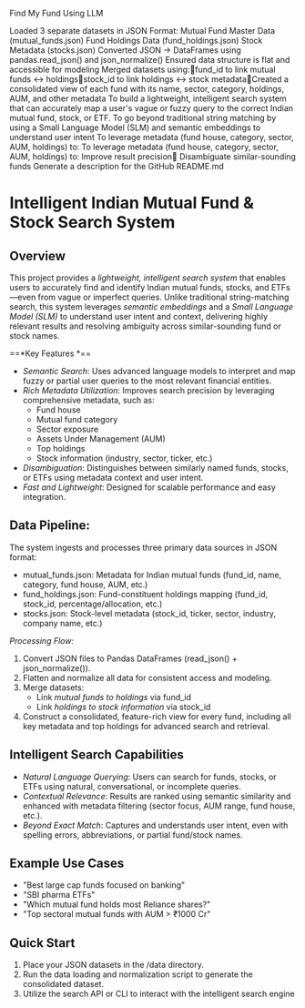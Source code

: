 Find My Fund Using LLM

Loaded 3 separate datasets in JSON Format:
Mutual Fund Master Data (mutual_funds.json)
Fund Holdings Data (fund_holdings.json)
Stock Metadata (stocks.json)
Converted JSON → DataFrames using pandas.read_json() and json_normalize()
Ensured data structure is flat and accessible for modeling
Merged datasets using:fund_id to link mutual funds ↔ holdingsstock_id to link holdings ↔ stock metadataCreated a consolidated view of each fund with its name, sector, category, holdings, AUM, and other metadata  To build a lightweight, intelligent search system that can accurately map a user's vague or fuzzy query to the correct Indian mutual fund, stock, or ETF.
To go beyond traditional string matching by using a Small Language Model (SLM) and semantic embeddings to understand user intent
To leverage metadata (fund house, category, sector, AUM, holdings) to:
To leverage metadata (fund house, category, sector, AUM, holdings) to:
Improve result precision
Disambiguate similar-sounding funds  Generate a description for the GitHub README.md


# Intelligent Indian Mutual Fund & Stock Search System

## Overview

This project provides a *lightweight, intelligent search system* that enables users to accurately find and identify Indian mutual funds, stocks, and ETFs—even from vague or imperfect queries. Unlike traditional string-matching search, this system leverages *semantic embeddings* and a *Small Language Model (SLM)* to understand user intent and context, delivering highly relevant results and resolving ambiguity across similar-sounding fund or stock names.

==*Key Features *==

- *Semantic Search*: Uses advanced language models to interpret and map fuzzy or partial user queries to the most relevant financial entities.
- *Rich Metadata Utilization*: Improves search precision by leveraging comprehensive metadata, such as:
  - Fund house
  - Mutual fund category
  - Sector exposure
  - Assets Under Management (AUM)
  - Top holdings
  - Stock information (industry, sector, ticker, etc.)
- *Disambiguation*: Distinguishes between similarly named funds, stocks, or ETFs using metadata context and user intent.
- *Fast and Lightweight*: Designed for scalable performance and easy integration.

## Data Pipeline:

The system ingests and processes three primary data sources in JSON format:
- mutual_funds.json: Metadata for Indian mutual funds (fund_id, name, category, fund house, AUM, etc.)
- fund_holdings.json: Fund-constituent holdings mapping (fund_id, stock_id, percentage/allocation, etc.)
- stocks.json: Stock-level metadata (stock_id, ticker, sector, industry, company name, etc.)

*Processing Flow:*
1. Convert JSON files to Pandas DataFrames (read_json() + json_normalize()).
2. Flatten and normalize all data for consistent access and modeling.
3. Merge datasets:
   - Link *mutual funds to holdings* via fund_id
   - Link *holdings to stock information* via stock_id
4. Construct a consolidated, feature-rich view for every fund, including all key metadata and top holdings for advanced search and retrieval.

## Intelligent Search Capabilities

- *Natural Language Querying*: Users can search for funds, stocks, or ETFs using natural, conversational, or incomplete queries.
- *Contextual Relevance*: Results are ranked using semantic similarity and enhanced with metadata filtering (sector focus, AUM range, fund house, etc.).
- *Beyond Exact Match*: Captures and understands user intent, even with spelling errors, abbreviations, or partial fund/stock names.

## Example Use Cases

- "Best large cap funds focused on banking"
- "SBI pharma ETFs"
- "Which mutual fund holds most Reliance shares?"
- "Top sectoral mutual funds with AUM > ₹1000 Cr"

## Quick Start

1. Place your JSON datasets in the /data directory.
2. Run the data loading and normalization script to generate the consolidated dataset.
3. Utilize the search API or CLI to interact with the intelligent search engine
